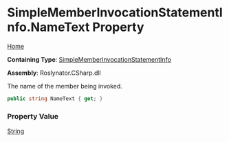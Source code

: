 # SimpleMemberInvocationStatementInfo\.NameText Property

[Home](../../../../../README.md)

**Containing Type**: [SimpleMemberInvocationStatementInfo](../README.md)

**Assembly**: Roslynator\.CSharp\.dll

  
The name of the member being invoked\.

```csharp
public string NameText { get; }
```

### Property Value

[String](https://docs.microsoft.com/en-us/dotnet/api/system.string)

